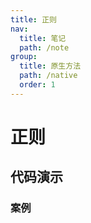 ```yaml
---
title: 正则
nav:
  title: 笔记
  path: /note
group:
  title: 原生方法
  path: /native
  order: 1
---
```


# 正则

## 代码演示

### 案例

<code src="./demo/demo1.tsx" />
